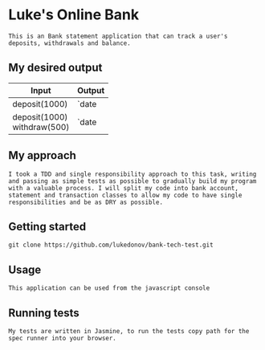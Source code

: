 # Luke's Online Bank

`This is an Bank statement application that can track a user's deposits, withdrawals and balance. `

## My desired output

|Input    |Output|
|------|-------|
|deposit(1000)| `date || credit || debit || balance`<br>`10/01/2012|| 1000.00 || || 1000.00`|
|deposit(1000)<br>withdraw(500)| `date || credit || debit || balance`<br>`10/01/2012|| || 500 || 500.00`<br>`10/01/2012|| 1000.00 || || 1000.00`|

## My approach

`
I took a TDD and single responsibility approach to this task, writing and passing as simple tests as possible to gradually build my program with a valuable process. I will split my code into bank account, statement and transaction classes to allow my code to have single responsibilities and be as DRY as possible.  
`


## Getting started

`git clone https://github.com/lukedonov/bank-tech-test.git`

## Usage

`This application can be used from the javascript console`

## Running tests

`My tests are written in Jasmine, to run the tests copy path for the spec runner into your browser.`
